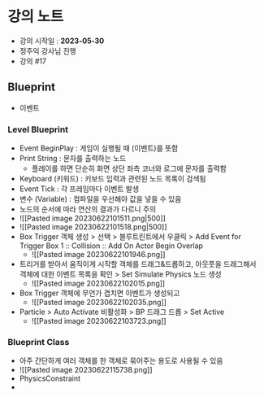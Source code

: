 # 강의 노트
- 강의 시작일 : **2023-05-30**
- 정주익 강사님 진행
- 강의 \#17

## Blueprint
- 이벤트

### Level Blueprint
- Event BeginPlay : 게임이 실행될 때 (이벤트)를 뜻함
- Print String : 문자를 출력하는 노드
	- 플레이를 하면 단순히 화면 상단 좌측 코너와 로그에 문자를 출력함
- Keyboard (키워드) : 키보드 입력과 관련된 노드 목록이 검색됨
- Event Tick : 각 프레임마다 이벤트 발생
- 변수 (Variable) : 컴파일을 우선해야 값을 넣을 수 있음
- 노드의 순서에 따라 연산의 결과가 다르니 주의
- ![[Pasted image 20230622101511.png|500]]
- ![[Pasted image 20230622101518.png|500]]
- Box Trigger 객체 생성 > 선택 > 블루트린트에서 우클릭 > Add Event for Trigger Box 1 :: Collision :: Add On Actor Begin Overlap
	- ![[Pasted image 20230622101946.png]]
- 트리거를 받아서 움직이게 시작할 객체를 드래그&드롭하고, 아웃풋을 드래그해서 객체에 대한 이벤트 목록을 확인 > Set Simulate Physics 노드 생성
	- ![[Pasted image 20230622102015.png]]
- Box Trigger 객체에 무언가 겹치면 이벤트가 생성되고
	- ![[Pasted image 20230622102035.png]]
- Particle > Auto Activate 비활성화 > BP 드래그 드롭 > Set Active
	- ![[Pasted image 20230622103723.png]]

### Blueprint Class
- 아주 간단하게 여러 객체를 한 객체로 묶어주는 용도로 사용될 수 있음
- ![[Pasted image 20230622115738.png]]
- PhysicsConstraint
- 